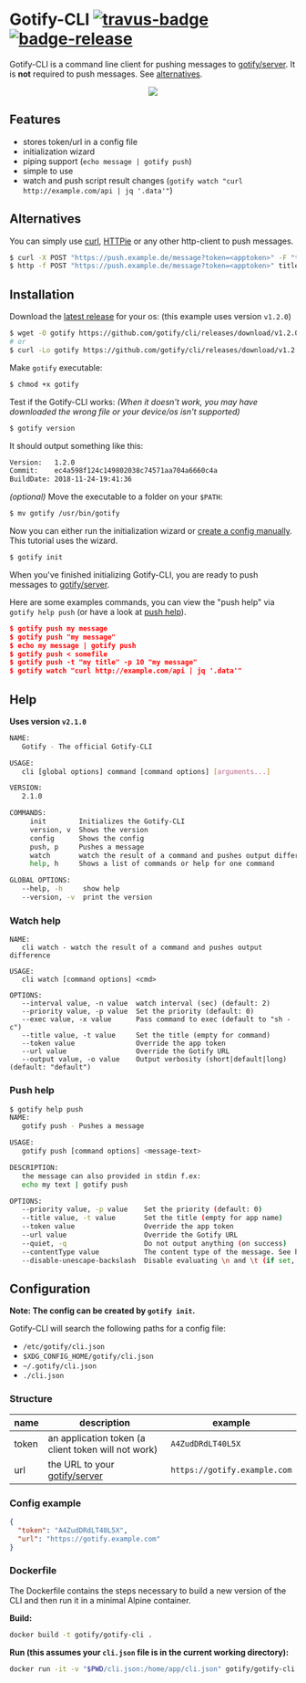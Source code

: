 # Gotify-CLI [![travus-badge][travis-badge]][travis] [![badge-release][badge-release]][release]

Gotify-CLI is a command line client for pushing messages to [gotify/server][gotify/server]. It is **not** required to push messages. See [alternatives](#alternatives).

<p align="center">
    <img src="gotify_cli.gif"/>
</p>

## Features

* stores token/url in a config file
* initialization wizard
* piping support (`echo message | gotify push`)
* simple to use
* watch and push script result changes (`gotify watch "curl http://example.com/api | jq '.data'"`)

## Alternatives

You can simply use [curl](https://curl.haxx.se/), [HTTPie](https://httpie.org/) or any other http-client to push messages.

```bash
$ curl -X POST "https://push.example.de/message?token=<apptoken>" -F "title=my title" -F "message=my message"
$ http -f POST "https://push.example.de/message?token=<apptoken>" title="my title" message="my message"
```

## Installation

Download the [latest release][release] for your os: (this example uses version `v1.2.0`)
```bash
$ wget -O gotify https://github.com/gotify/cli/releases/download/v1.2.0/gotify-cli-linux-amd64
# or
$ curl -Lo gotify https://github.com/gotify/cli/releases/download/v1.2.0/gotify-cli-linux-amd64
```
Make `gotify` executable:
```bash
$ chmod +x gotify
```
Test if the Gotify-CLI works: *(When it doesn't work, you may have downloaded the wrong file or your device/os isn't supported)*
```bash
$ gotify version
```
It should output something like this:
```bash
Version:   1.2.0
Commit:    ec4a598f124c149802038c74571aa704a6660c4a
BuildDate: 2018-11-24-19:41:36
```
*(optional)* Move the executable to a folder on your `$PATH`:
```bash
$ mv gotify /usr/bin/gotify
```
Now you can either run the initialization wizard or [create a config manually](#Configuration). This tutorial uses the wizard.
```bash
$ gotify init
```
When you've finished initializing Gotify-CLI, you are ready to push messages to [gotify/server][gotify/server].

Here are some examples commands, you can view the "push help" via `gotify help push` (or have a look at [push help](#push-help)).
```json
$ gotify push my message
$ gotify push "my message"
$ echo my message | gotify push
$ gotify push < somefile
$ gotify push -t "my title" -p 10 "my message"
$ gotify watch "curl http://example.com/api | jq '.data'"
```

## Help

**Uses version `v2.1.0`**

```bash
NAME:
   Gotify - The official Gotify-CLI

USAGE:
   cli [global options] command [command options] [arguments...]

VERSION:
   2.1.0

COMMANDS:
     init        Initializes the Gotify-CLI
     version, v  Shows the version
     config      Shows the config
     push, p     Pushes a message
     watch       watch the result of a command and pushes output difference
     help, h     Shows a list of commands or help for one command

GLOBAL OPTIONS:
   --help, -h     show help
   --version, -v  print the version
```

### Watch help

```
NAME:
   cli watch - watch the result of a command and pushes output difference

USAGE:
   cli watch [command options] <cmd>

OPTIONS:
   --interval value, -n value  watch interval (sec) (default: 2)
   --priority value, -p value  Set the priority (default: 0)
   --exec value, -x value      Pass command to exec (default to "sh -c")
   --title value, -t value     Set the title (empty for command)
   --token value               Override the app token
   --url value                 Override the Gotify URL
   --output value, -o value    Output verbosity (short|default|long) (default: "default")
```

### Push help

```bash
$ gotify help push
NAME:
   gotify push - Pushes a message

USAGE:
   gotify push [command options] <message-text>

DESCRIPTION:
   the message can also provided in stdin f.ex:
   echo my text | gotify push

OPTIONS:
   --priority value, -p value    Set the priority (default: 0)
   --title value, -t value       Set the title (empty for app name)
   --token value                 Override the app token
   --url value                   Override the Gotify URL
   --quiet, -q                   Do not output anything (on success)
   --contentType value           The content type of the message. See https://gotify.net/docs/msgextras#client-display
   --disable-unescape-backslash  Disable evaluating \n and \t (if set, \n and \t will be seen as a string)
```

## Configuration

**Note: The config can be created by `gotify init`.**

Gotify-CLI will search the following paths for a config file:
* `/etc/gotify/cli.json`
* `$XDG_CONFIG_HOME/gotify/cli.json`
* `~/.gotify/cli.json`
* `./cli.json`

### Structure

| name  | description | example |
| ----- | ----------- | ------- |
| token | an application token (a client token will not work) | `A4ZudDRdLT40L5X` |
| url   | the URL to your [gotify/server][gotify/server]      | `https://gotify.example.com` |

### Config example

```json
{
  "token": "A4ZudDRdLT40L5X",
  "url": "https://gotify.example.com"
}
```

### Dockerfile
The Dockerfile contains the steps necessary to build a new version of the CLI and then run it in 
a minimal Alpine container.

**Build:**

```bash
docker build -t gotify/gotify-cli .
```

**Run (this assumes your `cli.json` file is in the current working directory):**

```bash
docker run -it -v "$PWD/cli.json:/home/app/cli.json" gotify/gotify-cli:latest push -p 5 "Test from Gotify CLI"
```

 [gotify/server]: https://github.com/gotify/server
 [travis-badge]: https://travis-ci.org/gotify/cli.svg?branch=master
 [travis]: https://travis-ci.org/gotify/cli
 [badge-release]: https://img.shields.io/github/release/gotify/cli.svg
 [release]: https://github.com/gotify/cli/releases/latest
